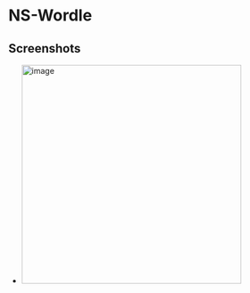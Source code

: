 # NS-Wordle

## Screenshots
 - <img width="393" alt="image" src="https://user-images.githubusercontent.com/29985541/178147203-20257904-e733-4491-9dcd-41613b8f281c.png">
